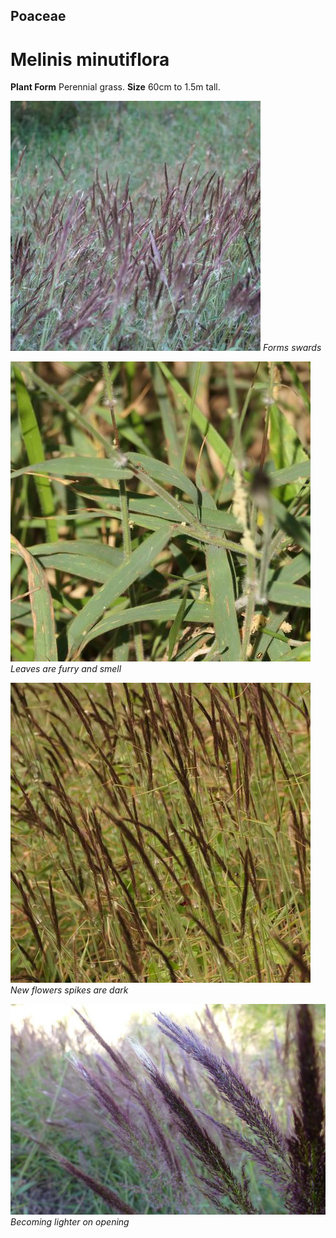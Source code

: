 ## Poaceae
# Melinis minutiflora

**Plant Form** Perennial grass. **Size** 60cm to 1.5m tall.


![Forms swards](103018_P1230306.jpg)
 *Forms swards* 

![Leaves are furry and smell](90769_P1189610.jpg)
 *Leaves are furry and smell* 

![New flowers spikes are dark](88450_P1233182.jpg)
 *New flowers spikes are dark* 

![Becoming lighter on opening](6854_P1210748.jpg)
 *Becoming lighter on opening* 

